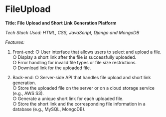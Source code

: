 # FileUpload

**Title: File Upload and Short Link Generation Platform**   

*Tech Stack Used: HTML, CSS, JavaScript, Django and MongoDB*

*Features:*   

1. Front-end:
○ User interface that allows users to select and upload a file.        
○ Display a short link after the file is successfully uploaded.   
○ Error handling for invalid file types or file size restrictions.    
○ Download link for the uploaded file.     

2. Back-end:
○ Server-side API that handles file upload and short link generation.   
○ Store the uploaded file on the server or on a cloud storage service (e.g., AWS
S3).       
○ Generate a unique short link for each uploaded file.        
○ Store the short link and the corresponding file information in a database (e.g.,
MySQL, MongoDB).    
